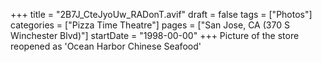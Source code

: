 +++
title = "2B7J_CteJyoUw_RADonT.avif"
draft = false
tags = ["Photos"]
categories = ["Pizza Time Theatre"]
pages = ["San Jose, CA (370 S Winchester Blvd)"]
startDate = "1998-00-00"
+++
Picture of the store reopened as 'Ocean Harbor Chinese Seafood'
